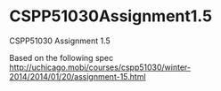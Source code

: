 CSPP51030Assignment1.5
======================

CSPP51030 Assignment 1.5

Based on the following spec http://uchicago.mobi/courses/cspp51030/winter-2014/2014/01/20/assignment-15.html
